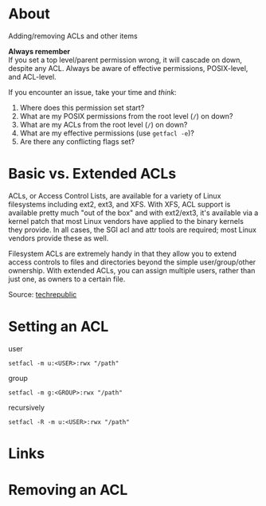 # About
Adding/removing ACLs and other items

**Always remember**  
If you set a top level/parent permission wrong, it will cascade on down, despite any ACL. Always be aware of effective permissions, POSIX-level, and ACL-level. 

If you encounter an issue, take your time and *think*:

1. Where does this permission set start?
2. What are my POSIX permissions from the root level (`/`) on down?
3. What are my ACLs from the root level (`/`) on down?
4. What are my effective permissions (use `getfacl -e`)?
5. Are there any conflicting flags set?

# Basic vs. Extended ACLs

ACLs, or Access Control Lists, are available for a variety of Linux filesystems including ext2, ext3, and XFS. With XFS, ACL support is available pretty much "out of the box" and with ext2/ext3, it's available via a kernel patch that most Linux vendors have applied to the binary kernels they provide. In all cases, the SGI acl and attr tools are required; most Linux vendors provide these as well.

Filesystem ACLs are extremely handy in that they allow you to extend access controls to files and directories beyond the simple user/group/other ownership. With extended ACLs, you can assign multiple users, rather than just one, as owners to a certain file.

Source: [techrepublic](http://www.techrepublic.com/article/learn-to-use-extended-filesystem-acls/)

# Setting an ACL

user
```
setfacl -m u:<USER>:rwx "/path"
```

group
```
setfacl -m g:<GROUP>:rwx "/path"
```

recursively
```
setfacl -R -m u:<USER>:rwx "/path"
```

# Links

# Removing an ACL
